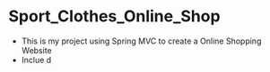 # Sport_Clothes_Online_Shop
- This is my project using Spring MVC to create a Online Shopping Website
- Inclue
	d
